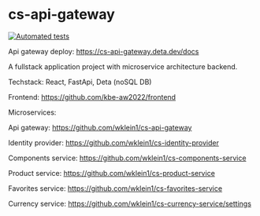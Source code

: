# cs-api-gateway

[![Automated tests](https://github.com/wklein1/cs-api-gateway/actions/workflows/python-app.yml/badge.svg?branch=main)](https://github.com/wklein1/cs-api-gateway/actions/workflows/python-app.yml)


Api gateway deploy: https://cs-api-gateway.deta.dev/docs

A fullstack application project with microservice architecture backend.

Techstack: React, FastApi, Deta (noSQL DB)

Frontend: https://github.com/kbe-aw2022/frontend

Microservices:

Api gateway: https://github.com/wklein1/cs-api-gateway

Identity provider: https://github.com/wklein1/cs-identity-provider

Components service: https://github.com/wklein1/cs-components-service

Product service: https://github.com/wklein1/cs-product-service

Favorites service: https://github.com/wklein1/cs-favorites-service

Currency service: https://github.com/wklein1/cs-currency-service/settings
